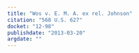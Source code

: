 ```yaml
---
title: "Wos v. E. M. A. ex rel. Johnson"
citation: "568 U.S. 627"
docket: "12-98"
publishdate: "2013-03-20"
argdate: ""
---
```

